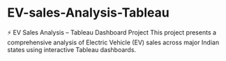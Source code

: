 # EV-sales-Analysis-Tableau
⚡ EV Sales Analysis – Tableau Dashboard Project This project presents a comprehensive analysis of Electric Vehicle (EV) sales across major Indian states using interactive Tableau dashboards. 

